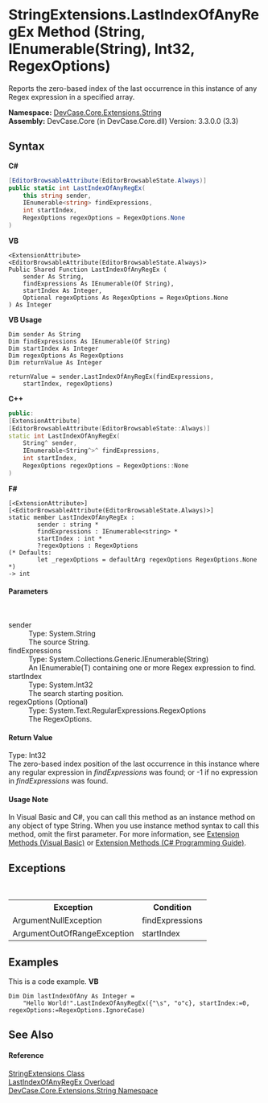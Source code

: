 # StringExtensions.LastIndexOfAnyRegEx Method (String, IEnumerable(String), Int32, RegexOptions)
 

Reports the zero-based index of the last occurrence in this instance of any Regex expression in a specified array.

**Namespace:**&nbsp;<a href="N_DevCase_Core_Extensions_String">DevCase.Core.Extensions.String</a><br />**Assembly:**&nbsp;DevCase.Core (in DevCase.Core.dll) Version: 3.3.0.0 (3.3)

## Syntax

**C#**<br />
``` C#
[EditorBrowsableAttribute(EditorBrowsableState.Always)]
public static int LastIndexOfAnyRegEx(
	this string sender,
	IEnumerable<string> findExpressions,
	int startIndex,
	RegexOptions regexOptions = RegexOptions.None
)
```

**VB**<br />
``` VB
<ExtensionAttribute>
<EditorBrowsableAttribute(EditorBrowsableState.Always)>
Public Shared Function LastIndexOfAnyRegEx ( 
	sender As String,
	findExpressions As IEnumerable(Of String),
	startIndex As Integer,
	Optional regexOptions As RegexOptions = RegexOptions.None
) As Integer
```

**VB Usage**<br />
``` VB Usage
Dim sender As String
Dim findExpressions As IEnumerable(Of String)
Dim startIndex As Integer
Dim regexOptions As RegexOptions
Dim returnValue As Integer

returnValue = sender.LastIndexOfAnyRegEx(findExpressions, 
	startIndex, regexOptions)
```

**C++**<br />
``` C++
public:
[ExtensionAttribute]
[EditorBrowsableAttribute(EditorBrowsableState::Always)]
static int LastIndexOfAnyRegEx(
	String^ sender, 
	IEnumerable<String^>^ findExpressions, 
	int startIndex, 
	RegexOptions regexOptions = RegexOptions::None
)
```

**F#**<br />
``` F#
[<ExtensionAttribute>]
[<EditorBrowsableAttribute(EditorBrowsableState.Always)>]
static member LastIndexOfAnyRegEx : 
        sender : string * 
        findExpressions : IEnumerable<string> * 
        startIndex : int * 
        ?regexOptions : RegexOptions 
(* Defaults:
        let _regexOptions = defaultArg regexOptions RegexOptions.None
*)
-> int 

```


#### Parameters
&nbsp;<dl><dt>sender</dt><dd>Type: System.String<br />The source String.</dd><dt>findExpressions</dt><dd>Type: System.Collections.Generic.IEnumerable(String)<br />An IEnumerable(T) containing one or more Regex expression to find.</dd><dt>startIndex</dt><dd>Type: System.Int32<br />The search starting position.</dd><dt>regexOptions (Optional)</dt><dd>Type: System.Text.RegularExpressions.RegexOptions<br />The RegexOptions.</dd></dl>

#### Return Value
Type: Int32<br />The zero-based index position of the last occurrence in this instance where any regular expression in *findExpressions* was found; or -1 if no expression in *findExpressions* was found.

#### Usage Note
In Visual Basic and C#, you can call this method as an instance method on any object of type String. When you use instance method syntax to call this method, omit the first parameter. For more information, see <a href="https://docs.microsoft.com/dotnet/visual-basic/programming-guide/language-features/procedures/extension-methods">Extension Methods (Visual Basic)</a> or <a href="https://docs.microsoft.com/dotnet/csharp/programming-guide/classes-and-structs/extension-methods">Extension Methods (C# Programming Guide)</a>.

## Exceptions
&nbsp;<table><tr><th>Exception</th><th>Condition</th></tr><tr><td>ArgumentNullException</td><td>findExpressions</td></tr><tr><td>ArgumentOutOfRangeException</td><td>startIndex</td></tr></table>

## Examples
This is a code example. 
**VB**<br />
``` VB
Dim Dim lastIndexOfAny As Integer = 
    "Hello World!".LastIndexOfAnyRegEx({"\s", "o"c}, startIndex:=0, regexOptions:=RegexOptions.IgnoreCase)
```


## See Also


#### Reference
<a href="T_DevCase_Core_Extensions_String_StringExtensions">StringExtensions Class</a><br /><a href="Overload_DevCase_Core_Extensions_String_StringExtensions_LastIndexOfAnyRegEx">LastIndexOfAnyRegEx Overload</a><br /><a href="N_DevCase_Core_Extensions_String">DevCase.Core.Extensions.String Namespace</a><br />